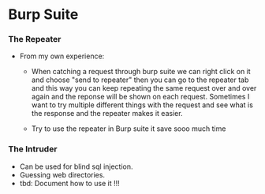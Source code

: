 # Burp Suite

### The Repeater

* From my own experience:   
	* When catching a request through burp suite we can right click on it and choose "send to repeater" then you can go to the repeater tab and this way you can keep repeating the same request over and over again and the reponse will be shown on each request. Sometimes I want to try multiple different things with the request and see what is the response and the repeater makes it easier.  

	* Try to use the repeater in Burp suite it save sooo much time

### The Intruder   

* Can be used for blind sql injection.
* Guessing web directories.
* tbd: Document how to use it !!!


















